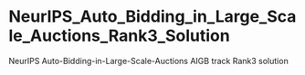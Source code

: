 # NeurIPS_Auto_Bidding_in_Large_Scale_Auctions_Rank3_Solution
NeurIPS Auto-Bidding-in-Large-Scale-Auctions AIGB track Rank3 solution
